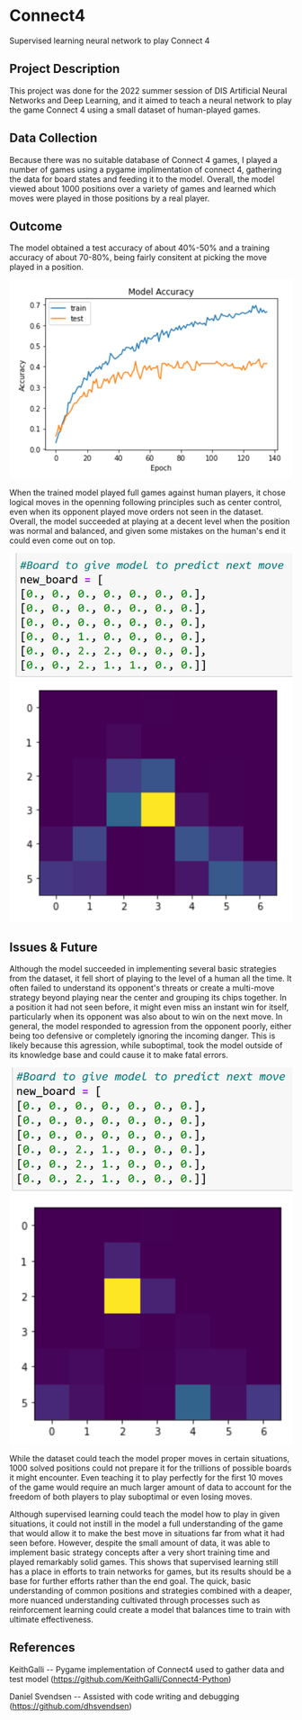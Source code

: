# Connect4
Supervised learning neural network to play Connect 4


## Project Description
This project was done for the 2022 summer session of DIS Artificial Neural Networks and Deep Learning, and it aimed to teach a neural network to play the game Connect 4 using a small dataset of human-played games.
## Data Collection
Because there was no suitable database of Connect 4 games, I played a number of games using a pygame implimentation of connect 4, gathering the data for board states and feeding it to the model. Overall, the model viewed about 1000 positions over a variety of games and learned which moves were played in those positions by a real player.
## Outcome
The model obtained a test accuracy of about 40%-50% and a training accuracy of about 70-80%, being fairly consitent at picking the move played in a position.<br/>

![Model Accuracy Plot](/images/acc_plot.PNG "Model Accuracy Plot")

When the trained model played full games against human players, it chose logical moves in the openning following principles such as center control, even when its opponent played move orders not seen in the dataset. Overall, the model succeeded at playing at a decent level when the position was normal and balanced, and given some mistakes on the human's end it could even come out on top.<br>

![Example input board](/images/input.PNG "Input Board")
![Example output board](/images/heatmap.PNG "Output Heat Map")
## Issues & Future
Although the model succeeded in implementing several basic strategies from the dataset, it fell short of playing to the level of a human all the time. It often failed to understand its opponent's threats or create a multi-move strategy beyond playing near the center and grouping its chips together. In a position it had not seen before, it might even miss an instant win for itself, particularly when its opponent was also about to win on the next move. In general, the model responded to agression from the opponent poorly, either being too defensive or completely ignoring the incoming danger. This is likely because this agression, while suboptimal, took the model outside of its knowledge base and could cause it to make fatal errors.

![Problematic input board](/images/input2.PNG "Problematic Input Board")
![Problematic output board](/images/heatmap2.PNG "Problematic Output Heat Map")

While the dataset could teach the model proper moves in certain situations, 1000 solved positions could not prepare it for the trillions of possible boards it might encounter. Even teaching it to play perfectly for the first 10 moves of the game would require an much larger amount of data to account for the freedom of both players to play suboptimal or even losing moves.

Although supervised learning could teach the model how to play in given situations, it could not instill in the model a full understanding of the game that would allow it to make the best move in situations far from what it had seen before. However, despite the small amount of data, it was able to implement basic strategy concepts after a very short training time and played remarkably solid games. This shows that supervised learning still has a place in efforts to train networks for games, but its results should be a base for further efforts rather than the end goal. The quick, basic understanding of common positions and strategies combined with a deaper, more nuanced understanding cultivated through processes such as reinforcement learning could create a model that balances time to train with ultimate effectiveness.

## References
KeithGalli -- Pygame implementation of Connect4 used to gather data and test model (https://github.com/KeithGalli/Connect4-Python)

Daniel Svendsen -- Assisted with code writing and debugging (https://github.com/dhsvendsen)
